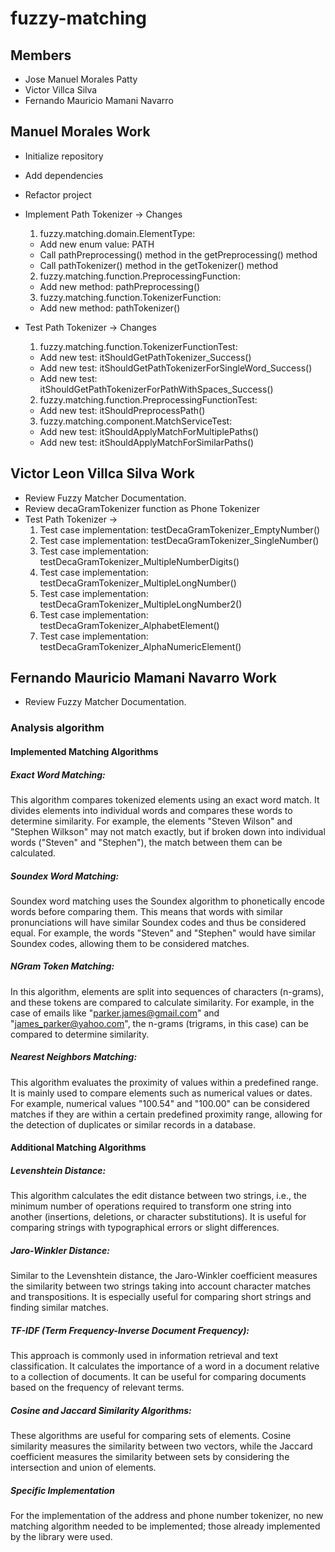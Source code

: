 # fuzzy-matching

## Members
- Jose Manuel Morales Patty
- Victor Villca Silva
- Fernando Mauricio Mamani Navarro

## Manuel Morales Work

- Initialize repository
- Add dependencies
- Refactor project
- Implement Path Tokenizer -> Changes
  1. fuzzy.matching.domain.ElementType:
    - Add new enum value: PATH
    - Call pathPreprocessing() method in the getPreprocessing() method
    - Call pathTokenizer() method in the getTokenizer() method

  2. fuzzy.matching.function.PreprocessingFunction:
    - Add new method: pathPreprocessing()

  3. fuzzy.matching.function.TokenizerFunction:
    - Add new method: pathTokenizer()

- Test Path Tokenizer -> Changes
  1. fuzzy.matching.function.TokenizerFunctionTest:
    - Add new test: itShouldGetPathTokenizer_Success()
    - Add new test: itShouldGetPathTokenizerForSingleWord_Success()
    - Add new test: itShouldGetPathTokenizerForPathWithSpaces_Success()
  2. fuzzy.matching.function.PreprocessingFunctionTest:
    - Add new test:  itShouldPreprocessPath()
  3. fuzzy.matching.component.MatchServiceTest:
    - Add new test: itShouldApplyMatchForMultiplePaths()
    - Add new test: itShouldApplyMatchForSimilarPaths()


## Victor Leon Villca Silva Work
- Review Fuzzy Matcher Documentation.
- Review decaGramTokenizer function as Phone Tokenizer
- Test Path Tokenizer ->
  1. Test case implementation: testDecaGramTokenizer_EmptyNumber()
  2. Test case implementation: testDecaGramTokenizer_SingleNumber()
  3. Test case implementation: testDecaGramTokenizer_MultipleNumberDigits()
  4. Test case implementation: testDecaGramTokenizer_MultipleLongNumber()
  5. Test case implementation: testDecaGramTokenizer_MultipleLongNumber2()
  6. Test case implementation: testDecaGramTokenizer_AlphabetElement()
  7. Test case implementation: testDecaGramTokenizer_AlphaNumericElement()

## Fernando Mauricio Mamani Navarro Work
- Review Fuzzy Matcher Documentation.

### Analysis algorithm

#### Implemented Matching Algorithms
##### Exact Word Matching:
This algorithm compares tokenized elements using an exact word match. It divides elements into individual words and compares these words to determine similarity. For example, the elements "Steven Wilson" and "Stephen Wilkson" may not match exactly, but if broken down into individual words ("Steven" and "Stephen"), the match between them can be calculated.

#####  Soundex Word Matching:
Soundex word matching uses the Soundex algorithm to phonetically encode words before comparing them. This means that words with similar pronunciations will have similar Soundex codes and thus be considered equal. For example, the words "Steven" and "Stephen" would have similar Soundex codes, allowing them to be considered matches.

#####  NGram Token Matching:
In this algorithm, elements are split into sequences of characters (n-grams), and these tokens are compared to calculate similarity. For example, in the case of emails like "parker.james@gmail.com" and "james_parker@yahoo.com", the n-grams (trigrams, in this case) can be compared to determine similarity.

#####  Nearest Neighbors Matching:
This algorithm evaluates the proximity of values within a predefined range. It is mainly used to compare elements such as numerical values or dates. For example, numerical values "100.54" and "100.00" can be considered matches if they are within a certain predefined proximity range, allowing for the detection of duplicates or similar records in a database.

#### Additional Matching Algorithms
#####  Levenshtein Distance:
This algorithm calculates the edit distance between two strings, i.e., the minimum number of operations required to transform one string into another (insertions, deletions, or character substitutions). It is useful for comparing strings with typographical errors or slight differences.

#####  Jaro-Winkler Distance:
Similar to the Levenshtein distance, the Jaro-Winkler coefficient measures the similarity between two strings taking into account character matches and transpositions. It is especially useful for comparing short strings and finding similar matches.

#####  TF-IDF (Term Frequency-Inverse Document Frequency):
This approach is commonly used in information retrieval and text classification. It calculates the importance of a word in a document relative to a collection of documents. It can be useful for comparing documents based on the frequency of relevant terms.

#####  Cosine and Jaccard Similarity Algorithms:
These algorithms are useful for comparing sets of elements. Cosine similarity measures the similarity between two vectors, while the Jaccard coefficient measures the similarity between sets by considering the intersection and union of elements.

#####  Specific Implementation
For the implementation of the address and phone number tokenizer, no new matching algorithm needed to be implemented; those already implemented by the library were used.



